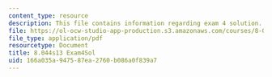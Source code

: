 ```yaml
---
content_type: resource
description: This file contains information regarding exam 4 solution.
file: https://ol-ocw-studio-app-production.s3.amazonaws.com/courses/8-044-statistical-physics-i-spring-2013/166a035a947587ea2760b086a0f839a7_MIT8_044S14_exam4sol_03.pdf
file_type: application/pdf
resourcetype: Document
title: 8.044s13 Exam4Sol
uid: 166a035a-9475-87ea-2760-b086a0f839a7
---
```

